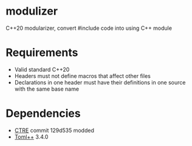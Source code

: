 # modulizer
C++20 modularizer, convert #include code into using C++ module

# Requirements
- Valid standard C++20
- Headers must not define macros that affect other files
- Declarations in one header must have their definitions in one source with the same base name

# Dependencies
- [CTRE](https://github.com/hanickadot/compile-time-regular-expressions) commit 129d535 modded
- [Toml++](https://github.com/marzer/tomlplusplus) 3.4.0